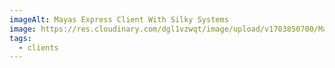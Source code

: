 ```yaml
---
imageAlt: Mayas Express Client With Silky Systems
image: https://res.cloudinary.com/dgl1vzwqt/image/upload/v1703850700/Mayas-300x180_ugzxkn.webp
tags:
  - clients
---
```

